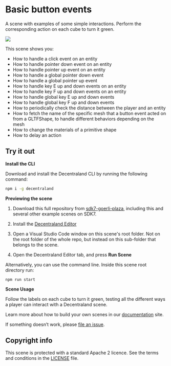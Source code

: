 # Basic button events

A scene with examples of some simple interactions. Perform the corresponding action on each cube to turn it green.

![](screenshot/screenshot.png)

This scene shows you:

- How to handle a click event on an entity
- How to handle pointer down event on an entity
- How to handle pointer up event on an entity
- How to handle a global pointer down event
- How to handle a global pointer up event
- How to handle key E up and down events on an entity
- How to handle key F up and down events on an entity
- How to handle global key E up and down events
- How to handle global key F up and down events
- How to periodically check the distance between the player and an entity
- How to fetch the name of the specific mesh that a button event acted on from a GLTFShape, to handle different behaviors depending on the mesh
- How to change the materials of a primitive shape
- How to delay an action

## Try it out

**Install the CLI**

Download and install the Decentraland CLI by running the following command:

```bash
npm i -g decentraland
```

**Previewing the scene**

1. Download this full repository from [sdk7-goerli-plaza](https://github.com/decentraland/sdk7-goerli-plaza/tree/main), including this and several other example scenes on SDK7.

2. Install the [Decentraland Editor](https://docs.decentraland.org/creator/development-guide/sdk7/editor/)

3. Open a Visual Studio Code window on this scene's root folder. Not on the root folder of the whole repo, but instead on this sub-folder that belongs to the scene.

4. Open the Decentraland Editor tab, and press **Run Scene**

Alternatively, you can use the command line. Inside this scene root directory run:

```
npm run start
```

**Scene Usage**

Follow the labels on each cube to turn it green, testing all the different ways a player can interact with a Decentraland scene.

Learn more about how to build your own scenes in our [documentation](https://docs.decentraland.org/) site.

If something doesn’t work, please [file an issue](https://github.com/decentraland-scenes/Awesome-Repository/issues/new).

## Copyright info

This scene is protected with a standard Apache 2 licence. See the terms and conditions in the [LICENSE](/LICENSE) file.
